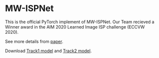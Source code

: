 # MW-ISPNet

This is the official PyTorch implement of MW-ISPNet. Our Team recieved a Winner award in the AIM 2020 Learned Image ISP challenge (ECCVW 2020). 

See more details from [paper](https://arxiv.org/pdf/2011.04994.pdf).

Download [Track1 model](https://drive.google.com/drive/folders/1lt5eXn49LgLzdj3z7k7lPK0B7obiLIHd?usp=sharing) and [Track2 model](https://drive.google.com/drive/folders/1uyU1huZnh8Wf7BYFkXVfrTl64EuFNcO7?usp=sharing).  

